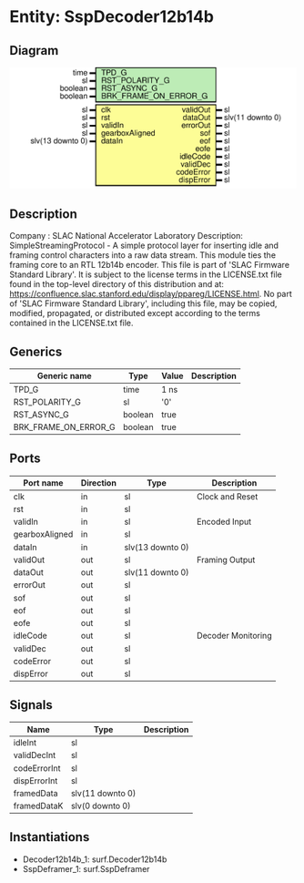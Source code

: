 # Entity: SspDecoder12b14b

## Diagram

![Diagram](SspDecoder12b14b.svg "Diagram")
## Description

Company    : SLAC National Accelerator Laboratory
Description: SimpleStreamingProtocol - A simple protocol layer for inserting
idle and framing control characters into a raw data stream. This module
ties the framing core to an RTL 12b14b encoder.
This file is part of 'SLAC Firmware Standard Library'.
It is subject to the license terms in the LICENSE.txt file found in the
top-level directory of this distribution and at:
   https://confluence.slac.stanford.edu/display/ppareg/LICENSE.html.
No part of 'SLAC Firmware Standard Library', including this file,
may be copied, modified, propagated, or distributed except according to
the terms contained in the LICENSE.txt file.
## Generics

| Generic name         | Type    | Value | Description |
| -------------------- | ------- | ----- | ----------- |
| TPD_G                | time    | 1 ns  |             |
| RST_POLARITY_G       | sl      | '0'   |             |
| RST_ASYNC_G          | boolean | true  |             |
| BRK_FRAME_ON_ERROR_G | boolean | true  |             |
## Ports

| Port name      | Direction | Type             | Description        |
| -------------- | --------- | ---------------- | ------------------ |
| clk            | in        | sl               | Clock and Reset    |
| rst            | in        | sl               |                    |
| validIn        | in        | sl               | Encoded Input      |
| gearboxAligned | in        | sl               |                    |
| dataIn         | in        | slv(13 downto 0) |                    |
| validOut       | out       | sl               | Framing Output     |
| dataOut        | out       | slv(11 downto 0) |                    |
| errorOut       | out       | sl               |                    |
| sof            | out       | sl               |                    |
| eof            | out       | sl               |                    |
| eofe           | out       | sl               |                    |
| idleCode       | out       | sl               | Decoder Monitoring |
| validDec       | out       | sl               |                    |
| codeError      | out       | sl               |                    |
| dispError      | out       | sl               |                    |
## Signals

| Name         | Type             | Description |
| ------------ | ---------------- | ----------- |
| idleInt      | sl               |             |
| validDecInt  | sl               |             |
| codeErrorInt | sl               |             |
| dispErrorInt | sl               |             |
| framedData   | slv(11 downto 0) |             |
| framedDataK  | slv(0 downto 0)  |             |
## Instantiations

- Decoder12b14b_1: surf.Decoder12b14b
- SspDeframer_1: surf.SspDeframer
